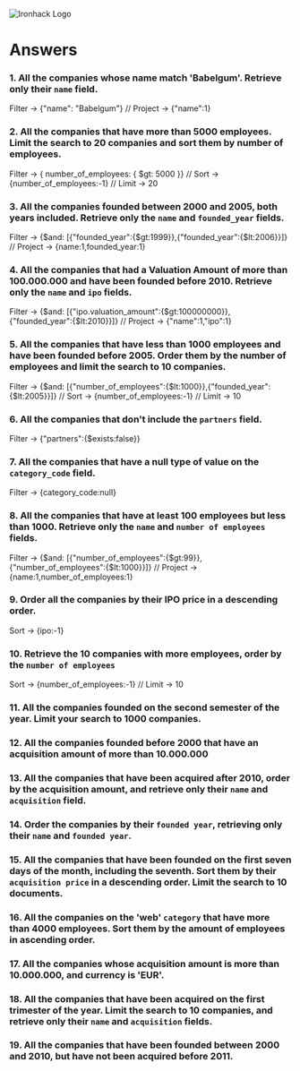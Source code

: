 ![Ironhack Logo](https://i.imgur.com/1QgrNNw.png)

# Answers

### 1. All the companies whose name match 'Babelgum'. Retrieve only their `name` field.

<!-- Your Code Goes Here -->

Filter -> {"name": "Babelgum"} // Project -> {"name":1}

### 2. All the companies that have more than 5000 employees. Limit the search to 20 companies and sort them by **number of employees**.

<!-- Your Code Goes Here -->

Filter -> { number_of_employees: { $gt: 5000 }} // Sort -> {number_of_employees:-1} // Limit -> 20


### 3. All the companies founded between 2000 and 2005, both years included. Retrieve only the `name` and `founded_year` fields.

<!-- Your Code Goes Here -->

Filter -> {$and: [{"founded_year":{$gt:1999}},{"founded_year":{$lt:2006}}]} // Project -> {name:1,founded_year:1}


### 4. All the companies that had a Valuation Amount of more than 100.000.000 and have been founded before 2010. Retrieve only the `name` and `ipo` fields.

<!-- Your Code Goes Here -->

Filter -> {$and: [{"ipo.valuation_amount":{$gt:100000000}},{"founded_year":{$lt:2010}}]} // Project -> {"name":1,"ipo":1}

### 5. All the companies that have less than 1000 employees and have been founded before 2005. Order them by the number of employees and limit the search to 10 companies.

<!-- Your Code Goes Here -->

Filter -> {$and: [{"number_of_employees":{$lt:1000}},{"founded_year":{$lt:2005}}]} // Sort -> {number_of_employees:-1} // Limit -> 10


### 6. All the companies that don't include the `partners` field.

<!-- Your Code Goes Here -->

Filter -> {"partners":{$exists:false}}


### 7. All the companies that have a null type of value on the `category_code` field.

<!-- Your Code Goes Here -->

Filter -> {category_code:null}


### 8. All the companies that have at least 100 employees but less than 1000. Retrieve only the `name` and `number of employees` fields.

<!-- Your Code Goes Here -->

Filter -> {$and: [{"number_of_employees":{$gt:99}},{"number_of_employees":{$lt:1000}}]} // Project -> {name:1,number_of_employees:1}


### 9. Order all the companies by their IPO price in a descending order.

<!-- Your Code Goes Here -->

Sort -> {ipo:-1}

### 10. Retrieve the 10 companies with more employees, order by the `number of employees`

<!-- Your Code Goes Here -->

Sort -> {number_of_employees:-1} // Limit -> 10


### 11. All the companies founded on the second semester of the year. Limit your search to 1000 companies.

<!-- Your Code Goes Here -->




<!-- ### 12. All the companies that have been 'deadpooled' after the third year. -->

<!-- Your Code Goes Here -->

### 12. All the companies founded before 2000 that have an acquisition amount of more than 10.000.000

<!-- Your Code Goes Here -->

### 13. All the companies that have been acquired after 2010, order by the acquisition amount, and retrieve only their `name` and `acquisition` field.

<!-- Your Code Goes Here -->

### 14. Order the companies by their `founded year`, retrieving only their `name` and `founded year`.

<!-- Your Code Goes Here -->

### 15. All the companies that have been founded on the first seven days of the month, including the seventh. Sort them by their `acquisition price` in a descending order. Limit the search to 10 documents.

<!-- Your Code Goes Here -->

### 16. All the companies on the 'web' `category` that have more than 4000 employees. Sort them by the amount of employees in ascending order.

<!-- Your Code Goes Here -->

### 17. All the companies whose acquisition amount is more than 10.000.000, and currency is 'EUR'.

<!-- Your Code Goes Here -->

### 18. All the companies that have been acquired on the first trimester of the year. Limit the search to 10 companies, and retrieve only their `name` and `acquisition` fields.

<!-- Your Code Goes Here -->

### 19. All the companies that have been founded between 2000 and 2010, but have not been acquired before 2011.

<!-- Your Code Goes Here -->
